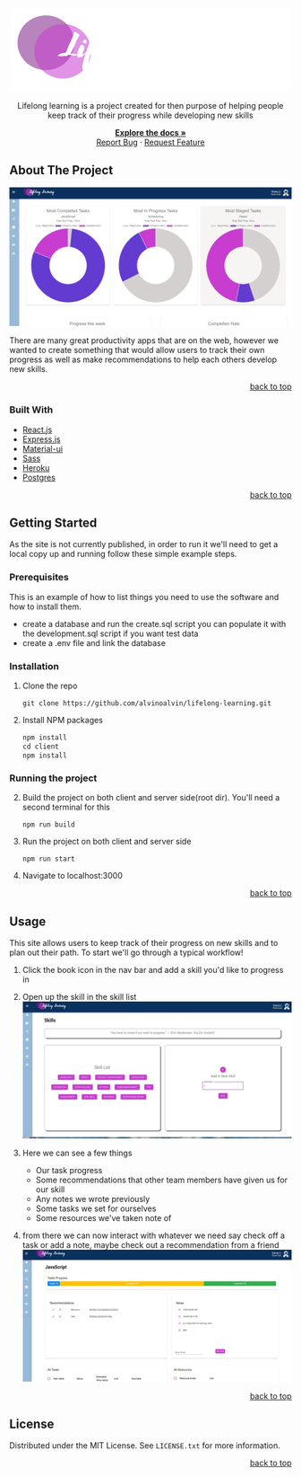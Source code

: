 <!-- PROJECT LOGO -->
<br />
<div align="center">
  <a href="https://github.com/alvinoalvin/lifelong-learning">
    <img src="client/public/images/LLogo.svg" alt="Logo" >
  </a>

  <p align="center">
    Lifelong learning is a project created for then purpose of helping people keep track of their progress while developing new skills 
    <div>  
      <a href="https://github.**com**/alvinoalvin/lifelong-learning/wiki"><strong>Explore the docs »</strong></a>
    </div>
    <a href="https://github.com/alvinoalvin/lifelong-learning/issues">Report Bug</a>
    ·
    <a href="https://github.com/alvinoalvin/lifelong-learning/issues">Request Feature</a>
  </p>
</div>

  <!-- ABOUT THE PROJECT -->

## About The Project

![home-dashboard](client/public/images/home-dashboard.jpg)

There are many great productivity apps that are on the web, however we wanted to create something that would allow users to track their own progress as well as make recommendations to help each others develop new skills.

<p align="right"><a href="#readme-top">back to top</a></p>

### Built With

- [React.js](https://react.dev/)
- [Express.js](https://expressjs.com/)
- [Material-ui](https://mui.com/material-ui/)
- [Sass](https://sass-lang.com/)
- [Heroku](https://dashboard.heroku.com/)
- [Postgres](https://www.postgresql.org/)

<p align="right"><a href="#readme-top">back to top</a></p>

<!-- GETTING STARTED -->

## Getting Started

As the site is not currently published, in order to run it we'll need to get a local copy up and running follow these simple example steps.

### Prerequisites

This is an example of how to list things you need to use the software and how to install them.

- create a database and run the create.sql script you can populate it with the development.sql script if you want test data
- create a .env file and link the database

### Installation

1. Clone the repo
   ```
   git clone https://github.com/alvinoalvin/lifelong-learning.git
   ```
2. Install NPM packages
   ```
   npm install
   cd client
   npm install
   ```

### Running the project

2. Build the project on both client and server side(root dir). You'll need a second terminal for this
   ```
   npm run build
   ```
3. Run the project on both client and server side
   ```
   npm run start
   ```
4. Navigate to localhost:3000

<p align="right"><a href="#readme-top">back to top</a></p>

<!-- USAGE EXAMPLES -->

## Usage

This site allows users to keep track of their progress on new skills and to plan out their path. To start we'll go through a typical workflow!

1.  Click the book icon in the nav bar and add a skill you'd like to progress in
2.  Open up the skill in the skill list
    ![all-skills](client/public/images/all-skills-screenshot.JPG)
3.  Here we can see a few things

    - Our task progress
    - Some recommendations that other team members have given us for our skill
    - Any notes we wrote previously
    - Some tasks we set for ourselves
    - Some resources we've taken note of

4.  from there we can now interact with whatever we need say check off a task or add a note, maybe check out a recommendation from a friend
    ![skill-record](client/public/images/skill-record-screenshot.JPG)

<p align="right"><a href="#readme-top">back to top</a></p>

<!-- LICENSE -->

## License

Distributed under the MIT License. See `LICENSE.txt` for more information.

<p align="right"><a href="#readme-top">back to top</a></p>
